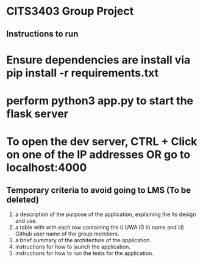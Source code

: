 # CITS3403 Group Project

## Instructions to run

# Ensure dependencies are install via pip install -r requirements.txt
# perform python3 app.py to start the flask server
# To open the dev server, CTRL + Click on one of the IP addresses OR go to localhost:4000


## Temporary criteria to avoid going to LMS (To be deleted)

1. a description of the purpose of the application, explaining the its design and use.
2. a  table with with each row containing the i) UWA ID ii) name and iii) Github user name of the group members.
3. a brief summary of the architecture of the application.
4. instructions for how to launch the application.
5. instructions for how to run the tests for the application.


